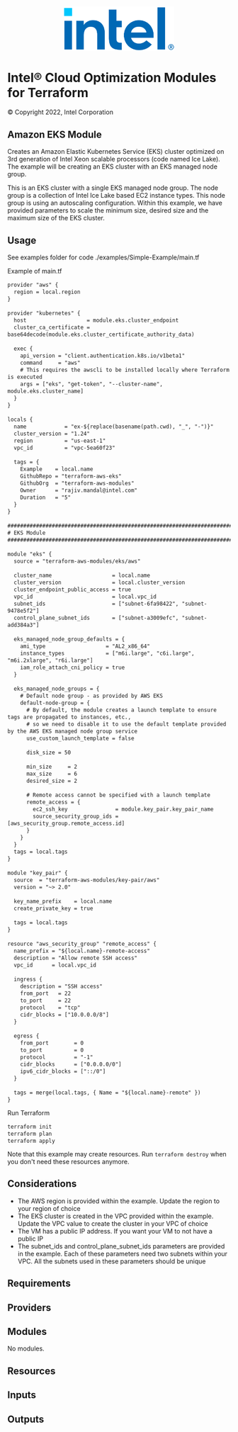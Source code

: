 <p align="center">
  <img src="https://github.com/intel/terraform-intel-aws-postgresql/blob/main/images/logo-classicblue-800px.png?raw=true" alt="Intel Logo" width="250"/>
</p>

# Intel® Cloud Optimization Modules for Terraform

© Copyright 2022, Intel Corporation

## Amazon EKS Module
Creates an Amazon Elastic Kubernetes Service (EKS) cluster optimized on 3rd generation of Intel Xeon scalable processors (code named Ice Lake). The example will be creating an EKS cluster with an EKS managed node group. 


This is an EKS cluster with a single EKS managed node group. The node group is a collection of Intel Ice Lake based EC2 instance types. This node group is using an autoscaling configuration. Within this example, we have provided parameters to scale the minimum size, desired size and the maximum size of the EKS cluster.

## Usage

See examples folder for code ./examples/Simple-Example/main.tf

Example of main.tf

```hcl
provider "aws" {
  region = local.region
}

provider "kubernetes" {
  host                   = module.eks.cluster_endpoint
  cluster_ca_certificate = base64decode(module.eks.cluster_certificate_authority_data)

  exec {
    api_version = "client.authentication.k8s.io/v1beta1"
    command     = "aws"
    # This requires the awscli to be installed locally where Terraform is executed
    args = ["eks", "get-token", "--cluster-name", module.eks.cluster_name]
  }
}

locals {
  name            = "ex-${replace(basename(path.cwd), "_", "-")}"
  cluster_version = "1.24"
  region          = "us-east-1"
  vpc_id          = "vpc-5ea60f23"

  tags = {
    Example    = local.name
    GithubRepo = "terraform-aws-eks"
    GithubOrg  = "terraform-aws-modules"
    Owner      = "rajiv.mandal@intel.com"
    Duration   = "5"
  }
}

################################################################################
# EKS Module
################################################################################

module "eks" {
  source = "terraform-aws-modules/eks/aws"

  cluster_name                   = local.name
  cluster_version                = local.cluster_version
  cluster_endpoint_public_access = true
  vpc_id                         = local.vpc_id
  subnet_ids                     = ["subnet-6fa98422", "subnet-9478e5f2"]
  control_plane_subnet_ids       = ["subnet-a3009efc", "subnet-add384a3"]

  eks_managed_node_group_defaults = {
    ami_type                   = "AL2_x86_64"
    instance_types             = ["m6i.large", "c6i.large", "m6i.2xlarge", "r6i.large"]
    iam_role_attach_cni_policy = true
  }

  eks_managed_node_groups = {
    # Default node group - as provided by AWS EKS
    default-node-group = {
      # By default, the module creates a launch template to ensure tags are propagated to instances, etc.,
      # so we need to disable it to use the default template provided by the AWS EKS managed node group service
      use_custom_launch_template = false

      disk_size = 50

      min_size     = 2
      max_size     = 6
      desired_size = 2

      # Remote access cannot be specified with a launch template
      remote_access = {
        ec2_ssh_key               = module.key_pair.key_pair_name
        source_security_group_ids = [aws_security_group.remote_access.id]
      }
    }
  }
  tags = local.tags
}

module "key_pair" {
  source  = "terraform-aws-modules/key-pair/aws"
  version = "~> 2.0"

  key_name_prefix    = local.name
  create_private_key = true

  tags = local.tags
}

resource "aws_security_group" "remote_access" {
  name_prefix = "${local.name}-remote-access"
  description = "Allow remote SSH access"
  vpc_id      = local.vpc_id

  ingress {
    description = "SSH access"
    from_port   = 22
    to_port     = 22
    protocol    = "tcp"
    cidr_blocks = ["10.0.0.0/8"]
  }

  egress {
    from_port        = 0
    to_port          = 0
    protocol         = "-1"
    cidr_blocks      = ["0.0.0.0/0"]
    ipv6_cidr_blocks = ["::/0"]
  }

  tags = merge(local.tags, { Name = "${local.name}-remote" })
}
```

Run Terraform

```hcl
terraform init  
terraform plan
terraform apply

```

Note that this example may create resources. Run `terraform destroy` when you don't need these resources anymore.

## Considerations  
- The AWS region is provided within the example. Update the region to your region of choice
- The EKS cluster is created in the VPC provided within the example. Update the VPC value to create the cluster in your VPC of choice
- The VM has a public IP address. If you want your VM to not have a public IP
- The subnet_ids and control_plane_subnet_ids parameters are provided in the example. Each of these parameters need two subnets within your VPC. All the subnets used in these parameters should be unique

<!-- BEGIN_TF_DOCS -->
## Requirements

## Providers

## Modules

No modules.

## Resources

## Inputs


## Outputs

<!-- END_TF_DOCS -->